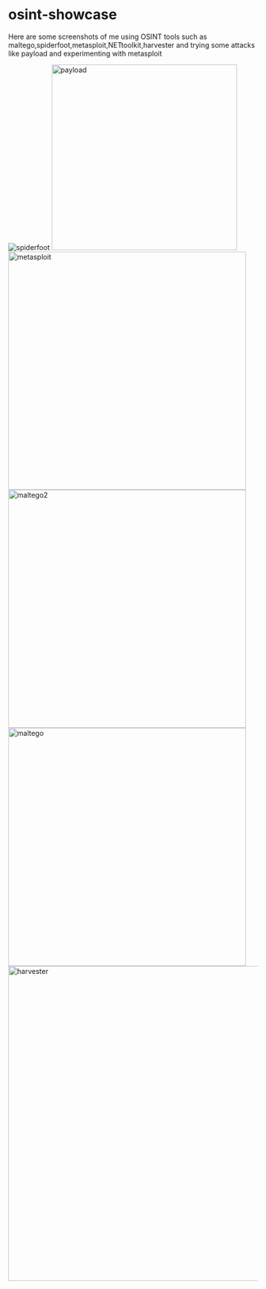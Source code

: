 # osint-showcase

Here are some screenshots of me using OSINT tools such as maltego,spiderfoot,metasploit,NETtoolkit,harvester and trying some attacks like payload and experimenting with metasploit

![spiderfoot](https://github.com/user-attachments/assets/343a4649-7f01-40e4-bfe9-a7c21284e321)
<img width="374" alt="payload" src="https://github.com/user-attachments/assets/07c900a8-1e54-43af-b5e5-486f51f7eb1a" />
<img width="480" alt="metasploit" src="https://github.com/user-attachments/assets/46715771-a382-4f9e-86b2-87d2beb14dbc" />
<img width="480" alt="maltego2" src="https://github.com/user-attachments/assets/5a2531f3-8fe7-4c52-8097-431861e852e4" />
<img width="480" alt="maltego" src="https://github.com/user-attachments/assets/38d2a207-c15e-4ebe-aa81-148ea8eac186" />
<img width="635" alt="harvester" src="https://github.com/user-attachments/assets/639dfd12-850d-4f14-893c-b433877473b6" />
